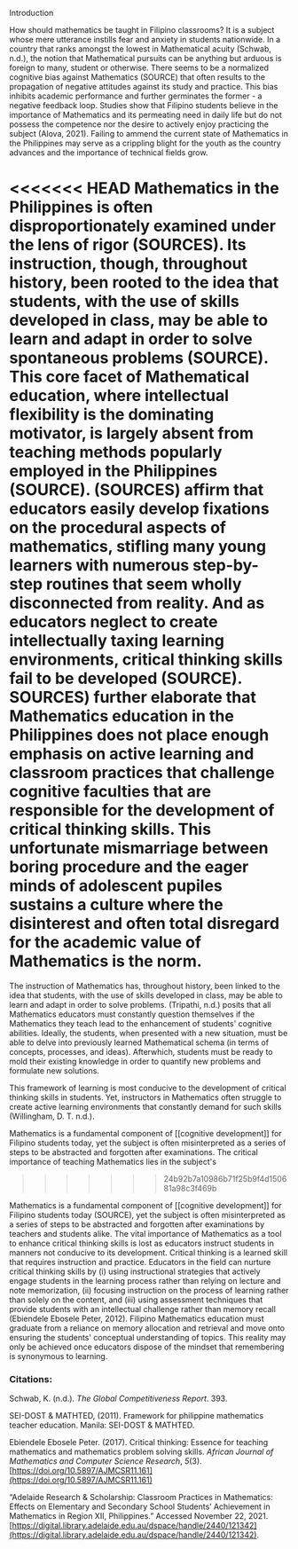 Introduction

How should mathematics be taught in Filipino classrooms? It is a subject whose mere utterance instills fear and anxiety in students nationwide. In a country that ranks amongst the lowest in Mathematical acuity (Schwab, n.d.), the notion that Mathematical pursuits can be anything but arduous is foreign to many, student or otherwise. There seems to be a normalized cognitive bias against Mathematics (SOURCE) that often results to the propagation of negative attitudes against its study and practice. This bias  inhibits academic performance and further germinates the former - a negative feedback loop. Studies show that Filipino students believe in the importance of Mathematics and its permeating need in daily life but do not possess the competence nor the desire to actively enjoy practicing the subject (Alova, 2021). Failing to ammend the current state of Mathematics in the Philippines may serve as a crippling blight for the youth as the country advances and the importance of technical fields grow.

<<<<<<< HEAD
Mathematics in the Philippines is often disproportionately examined under the lens of rigor (SOURCES). Its instruction, though, throughout history, been rooted to the idea that students, with the use of skills developed in class, may be able to learn and adapt in order to solve spontaneous problems (SOURCE). This core facet of Mathematical education, where intellectual flexibility is the dominating motivator, is largely absent from teaching methods popularly employed in the Philippines (SOURCE). (SOURCES) affirm that educators easily develop fixations on the procedural aspects of mathematics, stifling many young learners with numerous step-by-step routines that seem wholly disconnected from reality. And as educators neglect to create intellectually taxing learning environments, critical thinking skills fail to be developed (SOURCE). SOURCES) further elaborate that Mathematics education in the Philippines does not place enough emphasis on active learning and classroom practices that challenge cognitive faculties that are responsible for the development of critical thinking skills. This unfortunate mismarriage between boring procedure and the eager minds of adolescent pupiles sustains a culture where the disinterest and often total disregard for the academic value of Mathematics is the norm.
=======
The instruction of Mathematics has, throughout history, been linked to the idea that students, with the use of skills developed in class, may be able to learn and adapt in order to solve problems. (Tripathi, n.d.) posits that all Mathematics educators must constantly question themselves if the Mathematics they teach lead to the enhancement of students' cognitive abilities. Ideally, the students, when presented with a new situation, must be able to delve into previously learned Mathematical schema (in terms of concepts, processes, and ideas). Afterwhich, students must be ready to mold their existing knowledge in order to quantify new problems and formulate new solutions.

This framework of learning is most conducive to the development of critical thinking skills in students. Yet, instructors in Mathematics often struggle to create active learning environments that constantly demand for such skills (Willingham, D. T. n.d.). 

Mathematics is a fundamental component of [[cognitive development]] for Filipino students today, yet the subject is often misinterpreted as a series of steps to be abstracted and forgotten after examinations. The critical importance of teaching Mathematics lies in the subject's 
>>>>>>> 24b92b7a10986b71f25b9f4d150681a98c3f469b

Mathematics is a fundamental component of [[cognitive development]] for Filipino students today (SOURCE), yet the subject is often misinterpreted as a series of steps to be abstracted and forgotten after examinations by teachers and students alike. The vital importance of Mathematics as a tool to enhance critical thinking skills is lost as educators instruct students in manners not conducive to its development. Critical thinking is a learned skill that requires instruction and practice. Educators in the field can nurture critical thinking skills by (i) using instructional strategies that actively engage students in the learning process rather than relying on lecture and note memorization, (ii) focusing instruction on the process of learning rather than solely on the content, and (iii) using assessment techniques that provide students with an intellectual challenge rather than memory recall (Ebiendele Ebosele Peter, 2012). Filipino Mathematics education must graduate from a reliance on memory allocation and retrieval and move onto ensuring the students' conceptual understanding of topics. This reality may only be achieved once educators dispose of the mindset that remembering is synonymous to learning. 




### Citations:
Schwab, K. (n.d.). _The Global Competitiveness Report_. 393.

SEI-DOST & MATHTED, (2011). Framework for philippine mathematics teacher education. Manila: SEI-DOST & MATHTED.

Ebiendele Ebosele Peter. (2017). Critical thinking: Essence for teaching mathematics and mathematics problem solving skills. _African Journal of Mathematics and Computer Science Research_, _5_(3). [https://doi.org/10.5897/AJMCSR11.161](https://doi.org/10.5897/AJMCSR11.161)

“Adelaide Research & Scholarship: Classroom Practices in Mathematics: Effects on Elementary and Secondary School Students’ Achievement in Mathematics in Region XII, Philippines.” Accessed November 22, 2021. [https://digital.library.adelaide.edu.au/dspace/handle/2440/121342](https://digital.library.adelaide.edu.au/dspace/handle/2440/121342).